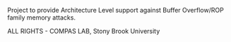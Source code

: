 Project to provide Architecture Level support against Buffer Overflow/ROP family memory attacks.

ALL RIGHTS - COMPAS LAB, Stony Brook University
